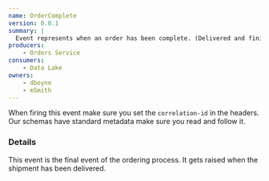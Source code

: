 ```yaml
---
name: OrderComplete
version: 0.0.1
summary: |
  Event represents when an order has been complete. (Delivered and finished)
producers:
    - Orders Service
consumers:
    - Data Lake
owners:
    - dboyne
    - mSmith
---
```


<Admonition>When firing this event make sure you set the `correlation-id` in the headers. Our schemas have standard metadata make sure you read and follow it.</Admonition>

### Details

This event is the final event of the ordering process. It gets raised when the shipment has been delivered.

<NodeGraph title="Consumer / Producer Diagram" />

<Schema />
